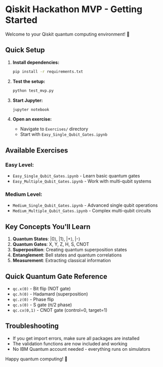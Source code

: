 # Qiskit Hackathon MVP - Getting Started

Welcome to your Qiskit quantum computing environment! 🚀

## Quick Setup

1. **Install dependencies:**
   ```bash
   pip install -r requirements.txt
   ```

2. **Test the setup:**
   ```bash
   python test_mvp.py
   ```

3. **Start Jupyter:**
   ```bash
   jupyter notebook
   ```

4. **Open an exercise:**
   - Navigate to `Exercises/` directory
   - Start with `Easy_Single_Qubit_Gates.ipynb`

## Available Exercises

### Easy Level:
- `Easy_Single_Qubit_Gates.ipynb` - Learn basic quantum gates
- `Easy_Multiple_Qubit_Gates.ipynb` - Work with multi-qubit systems

### Medium Level:
- `Medium_Single_Qubit_Gates.ipynb` - Advanced single qubit operations
- `Medium_Multiple_Qubit_Gates.ipynb` - Complex multi-qubit circuits

## Key Concepts You'll Learn

1. **Quantum States**: |0⟩, |1⟩, |+⟩, |-⟩
2. **Quantum Gates**: X, Y, Z, H, S, CNOT
3. **Superposition**: Creating quantum superposition states
4. **Entanglement**: Bell states and quantum correlations
5. **Measurement**: Extracting classical information

## Quick Quantum Gate Reference

- `qc.x(0)` - Bit flip (NOT gate)
- `qc.h(0)` - Hadamard (superposition)
- `qc.z(0)` - Phase flip
- `qc.s(0)` - S gate (π/2 phase)
- `qc.cx(0,1)` - CNOT gate (control=0, target=1)

## Troubleshooting

- If you get import errors, make sure all packages are installed
- The validation functions are now included and working
- No IBM Quantum account needed - everything runs on simulators

Happy quantum computing! 🌟
